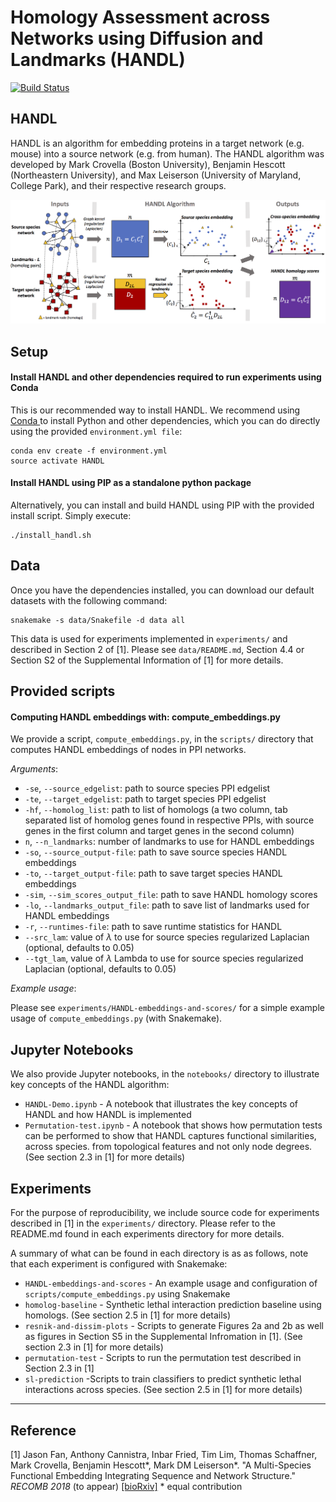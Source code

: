 # Homology Assessment across Networks using Diffusion and Landmarks (HANDL)
[![Build Status](https://travis-ci.org/lrgr/HANDL.svg?branch=master)](https://travis-ci.org/lrgr/HANDL)

## HANDL
HANDL is an algorithm for embedding proteins in a target network (e.g. mouse) into a source network (e.g. from human). The HANDL algorithm was developed by Mark Crovella (Boston University), Benjamin Hescott (Northeastern University), and Max Leiserson (University of Maryland, College Park), and their respective research groups.

![HANDL method](notebooks/figures/handl-methods.png)

## Setup

#### Install HANDL and other dependencies required to run experiments using Conda

This is our recommended way to install HANDL. We recommend using [Conda
](https://conda.io/miniconda.html) to install Python and other dependencies, which you can do directly using the provided `environment.yml file`:

    conda env create -f environment.yml
    source activate HANDL

#### Install HANDL using PIP as a standalone python package
Alternatively, you can install and build HANDL using PIP with the provided install script. Simply execute:

    ./install_handl.sh

## Data

Once you have the dependencies installed, you can download our default datasets with the following command:

    snakemake -s data/Snakefile -d data all

This data is used for experiments implemented in `experiments/` and described in Section 2 of [1]. Please see `data/README.md`, Section 4.4 or Section S2 of the Supplemental Information of [1] for more details.

## Provided scripts

#### Computing HANDL embeddings with: compute_embeddings.py
We provide a script, `compute_embeddings.py`, in the `scripts/` directory that computes HANDL embeddings of nodes in PPI networks.

*Arguments*:

* `-se`, `--source_edgelist`: path to source species PPI edgelist
* `-te`, `--target_edgelist`: path to target species PPI edgelist 
* `-hf`, `--homolog_list`: path to list of homologs (a two column, tab separated list of homolog genes found in respective PPIs, with source genes in the first column and target genes in the second column)
*  `n`, `--n_landmarks`: number of landmarks to use for HANDL embeddings
* `-so`, `--source_output-file`: path to save source species HANDL embeddings
* `-to`, `--target_output-file`: path to save target species HANDL embeddings
* `-sim`, `--sim_scores_output_file`: path to save HANDL homology scores
* `-lo`, `--landmarks_output_file`: path to save list of landmarks used for HANDL embeddings
* `-r`, `--runtimes-file`:  path to save runtime statistics for HANDL
* `--src_lam`: value of $\lambda$ to use for source species regularized Laplacian (optional, defaults to 0.05)
* `--tgt_lam`, value of $\lambda$ Lambda to use for source species regularized Laplacian (optional, defaults to 0.05)

*Example usage*:

Please see `experiments/HANDL-embeddings-and-scores/` for  a simple example usage of `compute_embeddings.py` (with Snakemake).

## Jupyter Notebooks

We also provide Jupyter notebooks, in the `notebooks/` directory to illustrate key concepts of the HANDL algorithm:

* `HANDL-Demo.ipynb` - A notebook that illustrates the key concepts of HANDL and how HANDL is implemented
* `Permutation-test.ipynb` - A notebook that shows how permutation tests can be performed to show that HANDL captures functional similarities, across species. from topological features and not only node degrees. (See section 2.3 in [1] for more details)

## Experiments

For the purpose of reproducibility,  we include source code for experiments described in [1] in the `experiments/` directory. Please refer to the README.md found in each experiments directory for more details. 

A summary of what can be found in each directory is as as follows, note that each experiment is configured with Snakemake:
* `HANDL-embeddings-and-scores` - An example usage and configuration of `scripts/compute_embeddings.py` using Snakemake
* `homolog-baseline` - Synthetic lethal interaction prediction baseline using homologs. (See section 2.5 in [1] for more details)
* `resnik-and-dissim-plots` - Scripts to generate Figures 2a and 2b as well as figures in Section S5 in the Supplemental Infromation in [1]. (See section 2.3 in [1] for more details)
* `permutation-test` - Scripts to run the permutation test described in Section 2.3 in [1]
* `sl-prediction` -Scripts to train classifiers to predict synthetic lethal interactions across species. (See section 2.5 in [1] for more details)

-----

## Reference

[1] Jason Fan, Anthony Cannistra, Inbar Fried, Tim Lim, Thomas Schaffner, Mark Crovella, Benjamin Hescott*, Mark DM Leiserson*. "A Multi-Species Functional Embedding Integrating Sequence and Network Structure." _RECOMB 2018_ (to appear) [[bioRxiv]](https://www.biorxiv.org/content/early/2018/03/30/229211) * equal contribution
